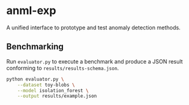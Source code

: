 # anml-exp
A unified interface to prototype and test anomaly detection methods.

## Benchmarking

Run ``evaluator.py`` to execute a benchmark and produce a JSON result
conforming to ``results/results-schema.json``.

```bash
python evaluator.py \
    --dataset toy-blobs \
    --model isolation_forest \
    --output results/example.json
```
